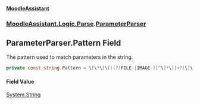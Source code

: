 #### [MoodleAssistant](index.md 'index')
### [MoodleAssistant.Logic.Parse](MoodleAssistant.Logic.Parse.md 'MoodleAssistant.Logic.Parse').[ParameterParser](MoodleAssistant.Logic.Parse.ParameterParser.md 'MoodleAssistant.Logic.Parse.ParameterParser')

## ParameterParser.Pattern Field

The pattern used to match parameters in the string.

```csharp
private const string Pattern = \[\*\[\[((?!FILE-|IMAGE-)[^\]*\]]+?)\]\]\*\]|\[\*\[\[FILE-([^\]*\]]+?)\]\]\*\]|\[\*\[\[IMAGE-([^\]*\]]+?)\]\]\*\];
```

#### Field Value
[System.String](https://docs.microsoft.com/en-us/dotnet/api/System.String 'System.String')